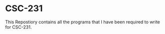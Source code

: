 # CSC-231
This Repostiory contains all the programs that I have been required to write for CSC-231.  
